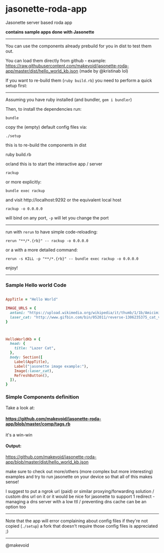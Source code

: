 # jasonette-roda-app

Jasonette server based roda app


**contains sample apps done with Jasonette**

---

You can use the components already prebuild for you in dist to test them out.

You can load them directly from github - example: https://raw.githubusercontent.com/makevoid/jasonette-roda-app/master/dist/hello_world_kb.json (made by @kristinab lol)


If you want to re-build them (`ruby build.rb`) you need to perform a quick setup first:


---

Assuming you have ruby installed (and bundler, `gem i bundler`)


Then, to install the dependencies run:


    bundle


copy the (empty) default config files via:

    ./setup


this is to re-build the components in dist

 ruby build.rb


or/and this is to start the interactive app / server

    rackup

or more explicitly:

    bundle exec rackup


and visit http://localhost:9292 or the equivalent local host


    rackup -o 0.0.0.0

will bind on any port, `-p` will let you change the port


---

run with `rerun` to have simple code-reloading:

`rerun "**/*.{rb}" -- rackup -o 0.0.0.0`

or a with a more detailed command:

`rerun -s KILL -p "**/*.{rb}" -- bundle exec rackup -o 0.0.0.0`

enjoy!

---

### Sample Hello world Code


```ruby

AppTitle = "Hello World"

IMAGE_URLS = {
  antani: "https://upload.wikimedia.org/wikipedia/it/thumb/1/1b/Amicimiei-Tognazzi.jpg/310px-Amicimiei-Tognazzi.jpg", # antani is a word that makes no sense (like foo)
  laser_cat: "http://www.gifbin.com/bin/052011/reverse-1306235375_cat_vs_laser_pointer.gif"
}



HelloWorldKb = {
  head: {
    title: "Lazer Cat",
  },
  body: Section([
    Label(AppTitle),
    Label("jasonette image example:"),
    Image(:laser_cat),
    RefreshButton(),
  ]),
}

```


### Simple Components definition


Take a look at:

#### https://github.com/makevoid/jasonette-roda-app/blob/master/comp/tags.rb


it's a win-win


#### Output:

https://github.com/makevoid/jasonette-roda-app/blob/master/dist/hello_world_kb.json


make sure to check out more/others (more complex but more interesting) examples and try to run jasonette on your device so that all of this makes sense! 

I suggest to put a ngrok url (paid) or similar proxying/forwarding solution / custom dns url on it or it would be nice for jasonette to support 1 redirect - managing a dns server with a low ttl / preventing dns cache can be an option too 

---


Note that the app will error complaining about config files if they're not copied (`./setup`) a fork that doesn't require those config files is <much> appreciated ;)


---

@makevoid
